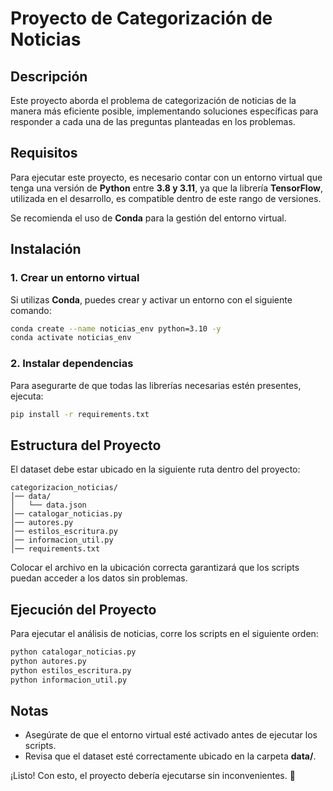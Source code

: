 # Proyecto de Categorización de Noticias

## Descripción
Este proyecto aborda el problema de categorización de noticias de la manera más eficiente posible, implementando soluciones específicas para responder a cada una de las preguntas planteadas en los problemas.

## Requisitos
Para ejecutar este proyecto, es necesario contar con un entorno virtual que tenga una versión de **Python** entre **3.8 y 3.11**, ya que la librería **TensorFlow**, utilizada en el desarrollo, es compatible dentro de este rango de versiones.

Se recomienda el uso de **Conda** para la gestión del entorno virtual.

## Instalación
### 1. Crear un entorno virtual
Si utilizas **Conda**, puedes crear y activar un entorno con el siguiente comando:
```bash
conda create --name noticias_env python=3.10 -y
conda activate noticias_env
```

### 2. Instalar dependencias
Para asegurarte de que todas las librerías necesarias estén presentes, ejecuta:
```bash
pip install -r requirements.txt
```

## Estructura del Proyecto
El dataset debe estar ubicado en la siguiente ruta dentro del proyecto:
```
categorizacion_noticias/
│── data/
│   └── data.json
│── catalogar_noticias.py
│── autores.py
│── estilos_escritura.py
│── informacion_util.py
│── requirements.txt
```
Colocar el archivo en la ubicación correcta garantizará que los scripts puedan acceder a los datos sin problemas.

## Ejecución del Proyecto
Para ejecutar el análisis de noticias, corre los scripts en el siguiente orden:
```bash
python catalogar_noticias.py
python autores.py
python estilos_escritura.py
python informacion_util.py
```

## Notas
- Asegúrate de que el entorno virtual esté activado antes de ejecutar los scripts.
- Revisa que el dataset esté correctamente ubicado en la carpeta **data/**.

¡Listo! Con esto, el proyecto debería ejecutarse sin inconvenientes. 🚀

